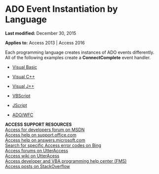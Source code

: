 
# ADO Event Instantiation by Language

 **Last modified:** December 30, 2015

**Applies to:** Access 2013 | Access 2016

Each programming language creates instances of ADO events differently. All of the following examples create a  **ConnectComplete** event handler.


- [Visual Basic](http://msdn.microsoft.com/library/9d153b6c-c860-7350-cb3c-b9bd08f75ba8%28Office.15%29.aspx)
    
- [Visual C++](http://msdn.microsoft.com/library/31d27968-e7bd-02fa-efad-26039bea30b8%28Office.15%29.aspx)
    
- [Visual J++](http://msdn.microsoft.com/library/5c05db85-cdf2-9a73-fbc5-3dbfa6752376%28Office.15%29.aspx)
    
- [VBScript](http://msdn.microsoft.com/library/070ae822-c0e4-3923-3a9c-69474981728b%28Office.15%29.aspx)
    
- [JScript](http://msdn.microsoft.com/library/78da203c-1342-1a04-ae53-c1fb714d18b5%28Office.15%29.aspx)
    
- [ADO/WFC](http://msdn.microsoft.com/library/73206be8-6515-79e4-e904-cc2d0d59411d%28Office.15%29.aspx)
    
 **ACCESS SUPPORT RESOURCES**<br>
[Access for developers forum on MSDN](https://social.msdn.microsoft.com/Forums/office/en-US/home?forum=accessdev)<br>
[Access help on support.office.com](https://support.office.com/search/results?query=Access)<br>
[Access help on answers.microsoft.com](http://answers.microsoft.com/en-us/office/forum/access?page=1&;tab=question&;status=all&;auth=1)<br>
[Search for specific Access error codes on Bing](http://www.bing.com/)<br>
[Access forums on UtterAccess](http://www.utteraccess.com/forum/index.php?act=idx)<br>
[Access wiki on UtterAcess](http://www.utteraccess.com/forum/index.php?act=idx)<br>
[Access developer and VBA programming help center (FMS)](http://www.fmsinc.com/MicrosoftAccess/developer/)<br>
[Access posts on StackOverflow](http://stackoverflow.com/questions/tagged/ms-access)
